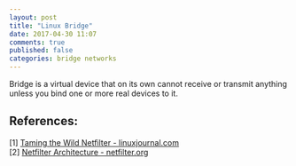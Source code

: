```yaml
---
layout: post
title: "Linux Bridge"
date: 2017-04-30 11:07
comments: true
published: false
categories: bridge networks
---
```


Bridge is a virtual device that on its own cannot receive or transmit anything unless you bind one or more real devices to it.


## References:
[1] [Taming the Wild Netfilter - linuxjournal.com](http://www.linuxjournal.com/article/4815)<br/>
[2] [Netfilter Architecture - netfilter.org](https://www.netfilter.org/documentation/HOWTO/netfilter-hacking-HOWTO-3.html)<br/>